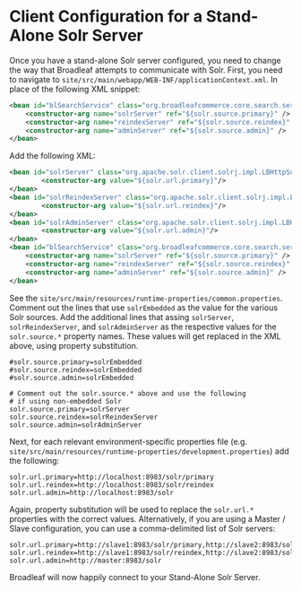 # Client Configuration for a Stand-Alone Solr Server

Once you have a stand-alone Solr server configured, you need to change the way that Broadleaf attempts to communicate with Solr.  First, you need to navigate to `site/src/main/webapp/WEB-INF/applicationContext.xml`.  In place of the following XML snippet:

```xml
<bean id="blSearchService" class="org.broadleafcommerce.core.search.service.solr.SolrSearchServiceImpl">
    <constructor-arg name="solrServer" ref="${solr.source.primary}" />
    <constructor-arg name="reindexServer" ref="${solr.source.reindex}" />
    <constructor-arg name="adminServer" ref="${solr.source.admin}" />
</bean> 
```

Add the following XML:

```xml
<bean id="solrServer" class="org.apache.solr.client.solrj.impl.LBHttpSolrServer">
        <constructor-arg value="${solr.url.primary}"/>
</bean>
<bean id="solrReindexServer" class="org.apache.solr.client.solrj.impl.LBHttpSolrServer">
        <constructor-arg value="${solr.url.reindex}"/>
</bean>
<bean id="solrAdminServer" class="org.apache.solr.client.solrj.impl.LBHttpSolrServer">
        <constructor-arg value="${solr.url.admin}"/>
</bean>
<bean id="blSearchService" class="org.broadleafcommerce.core.search.service.solr.SolrSearchServiceImpl">
    <constructor-arg name="solrServer" ref="${solr.source.primary}" />
    <constructor-arg name="reindexServer" ref="${solr.source.reindex}" />
    <constructor-arg name="adminServer" ref="${solr.source.admin}" />
</bean> 
```

See the `site/src/main/resources/runtime-properties/common.properties`. Comment out the lines that use `solrEmbedded` as the value for the various Solr sources.  Add the additional lines that assing `solrServer`, `solrReindexServer`, and `solrAdminServer` as the respective values for the `solr.source.*` property names.  These values will get replaced in the XML above, using property substitution.

```
#solr.source.primary=solrEmbedded
#solr.source.reindex=solrEmbedded
#solr.source.admin=solrEmbedded

# Comment out the solr.source.* above and use the following 
# if using non-embedded Solr
solr.source.primary=solrServer
solr.source.reindex=solrReindexServer
solr.source.admin=solrAdminServer
```

Next, for each relevant environment-specific properties file (e.g. `site/src/main/resources/runtime-properties/development.properties`) add the following:

```
solr.url.primary=http://localhost:8983/solr/primary
solr.url.reindex=http://localhost:8983/solr/reindex
solr.url.admin=http://localhost:8983/solr
```

Again, property substitution will be used to replace the `solr.url.*` properties with the correct values.  Alternatively, if you are using a Master / Slave configuration, you can use a comma-delimited list of Solr servers:

```
solr.url.primary=http://slave1:8983/solr/primary,http://slave2:8983/solr/primary
solr.url.reindex=http://slave1:8983/solr/reindex,http://slave2:8983/solr/reindex
solr.url.admin=http://master:8983/solr
```

Broadleaf will now happily connect to your Stand-Alone Solr Server.


